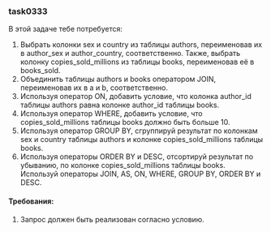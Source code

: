 
### task0333

В этой задаче тебе потребуется:
1. Выбрать колонки sex и country из таблицы authors, переименовав их в author_sex и author_country, соответственно.
Также, выбрать колонку copies_sold_millions из таблицы books, переименовав её в books_sold.
2. Объединить таблицы authors и books оператором JOIN, переименовав их в a и b, соответственно.
3. Используя оператор ON, добавить условие, что колонка author_id таблицы authors равнa колонке author_id таблицы books.
4. Используя оператор WHERE, добавить условие, что copies_sold_millions таблицы books должно быть больше 10.
5. Используя оператор GROUP BY, сгруппируй результат по колонкам sex и country таблицы authors и колонке copies_sold_millions таблицы books.
6. Используя операторы ORDER BY и DESC, отсортируй результат по убыванию, по колонке copies_sold_millions таблицы books.
Используй операторы JOIN, AS, ON, WHERE, GROUP BY, ORDER BY и DESC.


#### Требования:
1.	Запрос должен быть реализован согласно условию.

